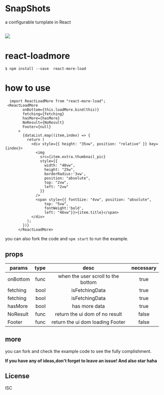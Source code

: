 # SnapShots

a configurable turnplate in React

![](https://res.unclewarren.cn/react-loadmore-snapshot.gif)
---

# react-loadmore

```
$ npm install --save  react-more-load
```

# how to use
```
  import ReactLoadMore from "react-more-load";
 <ReactLoadMore
        onBottom={this.loadMore.bind(this)}
        fetching={fetching}
        hasMore={hasMore}
        NoResult={NoResult}
        Footer={null}
      >
        {dataList.map((item,index) => {
          return (
            <div style={{ height: "35vw", position: "relative" }} key={index}>
              <img
                src={item.extra.thumbnail_pic}
                style={{
                  width: "40vw",
                  height: "25w",
                  borderRadius:'3vw',
                  position: "absolute",
                  top: "2vw",
                  left: "2vw"
                }}
              />
              <span style={{ fontSize: "4vw", position: "absolute",
                  top: "5vw",
                  fontWeight:'bold',
                  left: "46vw"}}>{item.title}</span>
            </div>
          );
        })}
      </ReactLoadMore>
```
you can also fork the code and `npm start` to run the example.

## props 

| params        | type   |  desc  | necessary |
| --------   | -----:  | :----:  |:----:  |
| onBottom | func | when the user scroll to the bottom| true|
| fetching | bool | isFetchingData| true|
| fetching | bool | isFetchingData| true|
| hasMore | bool | has more data| true|
| NoResult | func | return the ui dom of no result | false|
| Footer | func | return the ui dom loading Footer | false|


## more
you can fork and check the example code to see the fully complishment.

**If you have any of ideas,don't forget to leave an issue! And also star haha**

## License

ISC
